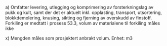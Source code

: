 a) Omfatter levering, utlegging og komprimering av forsterkningslag av pukk og kult, samt der det er aktuelt inkl. opplasting, transport, utsortering, blokkdemolering, knusing, sikting og fjerning av overskudd av finstoff.
Forkiling er medtatt i prosess 53.3, volum av materialene til forkiling måles ikke

x) Mengden måles som prosjektert anbrakt volum. Enhet: m3

